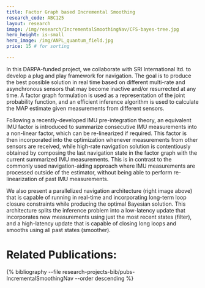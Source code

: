 ```yaml
---
title: Factor Graph based Incremental Smoothing
research_code: ABC125
layout: research
image: /img/research/IncrementalSmoothingNav/CFS-bayes-tree.jpg
hero_height: is-small
hero_image: /img/ANPL_quantum_field.jpg 
price: 15 # for sorting 

---
```


In this DARPA-funded project, we collaborate with SRI International ltd. to develop a plug and play framework for navigation. The goal is to produce the best possible solution in real time based on different multi-rate and asynchronous sensors that may become inactive and/or resurrected at any time. A factor graph formulation is used as a representation of the joint probability function, and an efficient inference algorithm is used to calculate the MAP estimate given measurements from different sensors.

Following a recently-developed IMU pre-integration theory, an equivalent IMU factor is introduced to summarize consecutive IMU measurements into a non-linear factor, which can be re-linearized if required. This factor is then incorporated into the optimization whenever measurements from other sensors are received, while high-rate navigation solution is contentiously obtained by composing the last navigation state in the factor graph with the current summarized IMU measurements. This is in contrast to the commonly used navigation-aiding approach where IMU measurements are processed outside of the estimator, without being able to perform re-linearization of past IMU measurements. 

We also present a parallelized navigation architecture (right image above) that is capable of running in real-time and incorporating long-term loop closure constraints while producing the optimal Bayesian solution. This architecture splits the inference problem into a low-latency update that incorporates new measurements using just the most recent states (filter), and a high-latency update that is capable of closing long loops and smooths using all past states (smoother).

# Related Publications: 
{% bibliography --file research-projects-bib/pubs-IncrementalSmoothingNav --order descending %}

